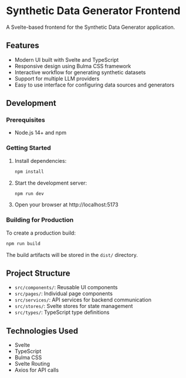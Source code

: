 # Synthetic Data Generator Frontend

A Svelte-based frontend for the Synthetic Data Generator application.

## Features

- Modern UI built with Svelte and TypeScript
- Responsive design using Bulma CSS framework
- Interactive workflow for generating synthetic datasets
- Support for multiple LLM providers
- Easy to use interface for configuring data sources and generators

## Development

### Prerequisites

- Node.js 14+ and npm

### Getting Started

1. Install dependencies:
   ```bash
   npm install
   ```

2. Start the development server:
   ```bash
   npm run dev
   ```

3. Open your browser at http://localhost:5173

### Building for Production

To create a production build:

```bash
npm run build
```

The build artifacts will be stored in the `dist/` directory.

## Project Structure

- `src/components/`: Reusable UI components
- `src/pages/`: Individual page components
- `src/services/`: API services for backend communication
- `src/stores/`: Svelte stores for state management
- `src/types/`: TypeScript type definitions

## Technologies Used

- Svelte
- TypeScript
- Bulma CSS
- Svelte Routing
- Axios for API calls
